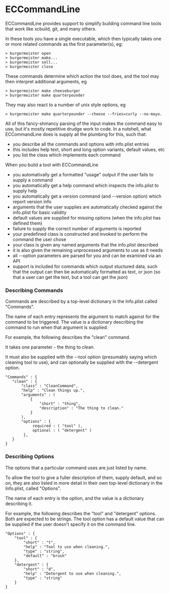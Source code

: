 ECCommandLine
=============

ECCommandLine provides support to simplify building command line tools that work like xcbuild, git, and many others.

In these tools you have a single executable, which then typically takes one or more related commands as the first parameter(s), eg:

    > burgermeister open
    > burgermeister make...
    > burgermeister sell...
    > burgermeister close

These commands determine which action the tool does, and the tool may then interpret additional arguments, eg

    > burgermeister make cheeseburger
    > burgermeister make quarterpounder

They may also react to a number of unix style options, eg

    > burgermeister make quarterpounder --cheese --fries=curly --no-mayo.

All of this fancy-shmancy parsing of the input makes the command easy to use, but it's mostly repetitive drudge work to code. In a nutshell, what ECCommandLine does is supply all the plumbing for this, such that:

- you describe all the commands and options with info.plist entries
- this includes help text, short and long option variants, default values, etc
- you list the class which implements each command

When you build a tool with ECCommandLine

- you automativally get a formatted "usage" output if the user fails to supply a command
- you automatically get a help command which inspects the info.plist to supply help
- you automatically get a version command (and --version option) which report version info
- arguments that the user supplies are automatically checked against the info.plist for basic validity
- default values are supplied for missing options (when the info.plist has defined them)
- failure to supply the correct number of arguments is reported
- your predefined class is constructed and invoked to perform the command the user chose
- your class is given any named arguments that the info.plist described
- it is also given the remaining unprocessed arguments to use as it needs
- all --option parameters are parsed for you and can be examined via an API
- support is included for commands which output stuctured data, such that the output can then be automatically formatted as text, or json (so that a user can get the text, but a tool can get the json)

### Describing Commands

Commands are described by a top-level dictionary in the Info.plist called "Commands".

The name of each entry represents the argument to match against for the command to be triggered. The value is a dictionary describing the command to run when that argument is supplied.

For example, the following describes the "clean" command.

It takes one parameter - the thing to clean.

It must also be supplied with the --tool option (presumably saying which cleaning tool to use), and can optionally be supplied with the --detergent option.


    "Commands" : {
	   "clean" : {
		   "class" : "CleanCommand",
		   "help" : "Clean things up.",
		   "arguments" : (
			   {
				   "short" : "thing",
				   "description" : "The thing to clean."
			   }
		   ),
		   "options" : {
				required : ( "tool" ),
				optional : ( "detergent" )
			},
	   }
    }


### Describing Options

The options that a particular command uses are just listed by name.

To allow the tool to give a fuller description of them, supply default, and so on, they are also listed in more detail in their own top-level dictionary in the Info.plist, called "Options".

The name of each entry is the option, and the value is a dictionary describing it.

For example, the following describes the "tool" and "detergent" options. Both are expected to be strings. The tool option has a default value that can be supplied if the user doesn't specify it on the command line.

    "Options" : {
		"tool" : {
			"short" : "t",
			"help" : "Tool to use when cleaning.",
			"type" : "string",
			"default" : "brush"
		},
		"detergent" : {
			"short" : "d",
			"help" : "Detergent to use when cleaning.",
			"type" : "string"
		}
	}
